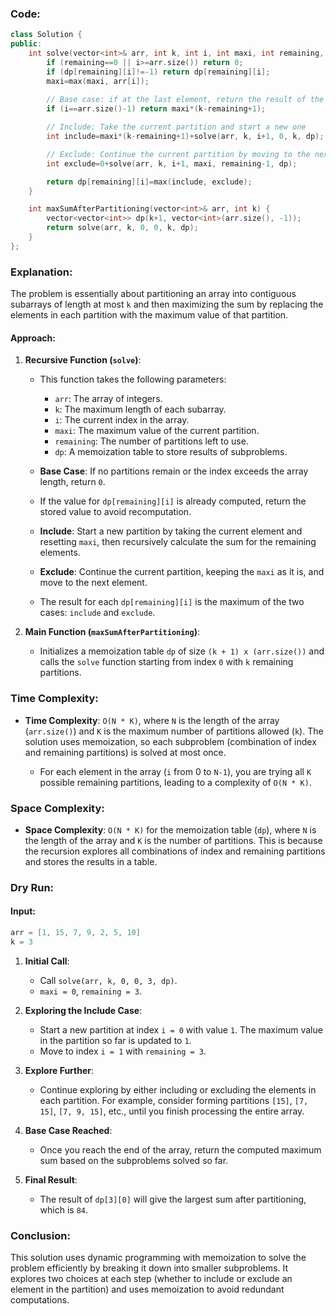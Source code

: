 

### Code:
```cpp
class Solution {
public:
    int solve(vector<int>& arr, int k, int i, int maxi, int remaining, vector<vector<int>>& dp) {
        if (remaining==0 || i>=arr.size()) return 0;
        if (dp[remaining][i]!=-1) return dp[remaining][i];
        maxi=max(maxi, arr[i]);
        
        // Base case: if at the last element, return the result of the current partition
        if (i==arr.size()-1) return maxi*(k-remaining+1);

        // Include: Take the current partition and start a new one
        int include=maxi*(k-remaining+1)+solve(arr, k, i+1, 0, k, dp);

        // Exclude: Continue the current partition by moving to the next element
        int exclude=0+solve(arr, k, i+1, maxi, remaining-1, dp);

        return dp[remaining][i]=max(include, exclude);
    }

    int maxSumAfterPartitioning(vector<int>& arr, int k) {
        vector<vector<int>> dp(k+1, vector<int>(arr.size(), -1));
        return solve(arr, k, 0, 0, k, dp);
    }
};

```

### Explanation:
The problem is essentially about partitioning an array into contiguous subarrays of length at most `k` and then maximizing the sum by replacing the elements in each partition with the maximum value of that partition.

#### Approach:
1. **Recursive Function (`solve`)**: 
   - This function takes the following parameters:
     - `arr`: The array of integers.
     - `k`: The maximum length of each subarray.
     - `i`: The current index in the array.
     - `maxi`: The maximum value of the current partition.
     - `remaining`: The number of partitions left to use.
     - `dp`: A memoization table to store results of subproblems.
     
   - **Base Case**: If no partitions remain or the index exceeds the array length, return `0`.
   - If the value for `dp[remaining][i]` is already computed, return the stored value to avoid recomputation.
   - **Include**: Start a new partition by taking the current element and resetting `maxi`, then recursively calculate the sum for the remaining elements.
   - **Exclude**: Continue the current partition, keeping the `maxi` as it is, and move to the next element.
   - The result for each `dp[remaining][i]` is the maximum of the two cases: `include` and `exclude`.

2. **Main Function (`maxSumAfterPartitioning`)**: 
   - Initializes a memoization table `dp` of size `(k + 1) x (arr.size())` and calls the `solve` function starting from index `0` with `k` remaining partitions.

### Time Complexity:
- **Time Complexity**: `O(N * K)`, where `N` is the length of the array (`arr.size()`) and `K` is the maximum number of partitions allowed (`k`). The solution uses memoization, so each subproblem (combination of index and remaining partitions) is solved at most once.
  
  - For each element in the array (`i` from 0 to `N-1`), you are trying all `K` possible remaining partitions, leading to a complexity of `O(N * K)`.

### Space Complexity:
- **Space Complexity**: `O(N * K)` for the memoization table (`dp`), where `N` is the length of the array and `K` is the number of partitions. This is because the recursion explores all combinations of index and remaining partitions and stores the results in a table.

### Dry Run:

#### Input:
```cpp
arr = [1, 15, 7, 9, 2, 5, 10]
k = 3
```

1. **Initial Call**:
   - Call `solve(arr, k, 0, 0, 3, dp)`.
   - `maxi = 0`, `remaining = 3`.

2. **Exploring the Include Case**:
   - Start a new partition at index `i = 0` with value `1`. The maximum value in the partition so far is updated to `1`.
   - Move to index `i = 1` with `remaining = 3`.

3. **Explore Further**:
   - Continue exploring by either including or excluding the elements in each partition. For example, consider forming partitions `[15]`, `[7, 15]`, `[7, 9, 15]`, etc., until you finish processing the entire array.

4. **Base Case Reached**:
   - Once you reach the end of the array, return the computed maximum sum based on the subproblems solved so far.

5. **Final Result**:
   - The result of `dp[3][0]` will give the largest sum after partitioning, which is `84`.

### Conclusion:
This solution uses dynamic programming with memoization to solve the problem efficiently by breaking it down into smaller subproblems. It explores two choices at each step (whether to include or exclude an element in the partition) and uses memoization to avoid redundant computations.
